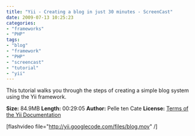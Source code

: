 ```yaml
---
title: "Yii - Creating a blog in just 30 minutes - ScreenCast"
date: 2009-07-13 10:25:23
categories: 
- "frameworks"
- "PHP"
tags: 
- "blog"
- "framework"
- "PHP"
- "screencast"
- "tutorial"
- "yii"
---
```


<div style="text-align:left; direction:ltr;">This tutorial walks you through the steps of creating a simple blog system using the Yii framework.</div>
<div style="text-align:left; direction:ltr;"><!--more--></div>
<div style="text-align:left; direction:ltr;">

<strong>Size:</strong> 84.9MB
<strong>Length:</strong> 00:29:05
<strong>Author:</strong> Pelle ten Cate
<strong>License:</strong> <a href="http://www.yiiframework.com/doc/terms/">Terms of the Yii Documentation</a>

[flashvideo file="http://yii.googlecode.com/files/blog.mov" /]</div>
